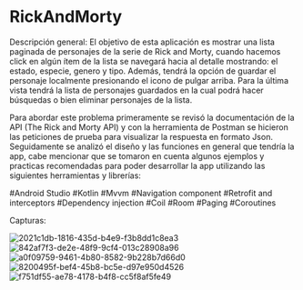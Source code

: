 # RickAndMorty

Descripción general: 
El objetivo de esta aplicación es mostrar una lista paginada de personajes de la serie de Rick and Morty, cuando hacemos click en algún ítem de la lista se navegará hacia al detalle mostrando: el estado, especie, genero y tipo. Además, tendrá la opción de guardar el personaje localmente presionando el  icono de pulgar arriba. Para la última vista tendrá la lista de personajes guardados en la cual podrá hacer búsquedas o bien eliminar personajes de la lista.

Para abordar este problema primeramente se revisó la documentación de la API (The Rick and Morty API) y con la herramienta de Postman se hicieron las peticiones de prueba para visualizar la respuesta en formato Json.
Seguidamente se analizó el diseño y las funciones en general que tendría la app, cabe mencionar que se tomaron en cuenta algunos ejemplos y practicas recomendadas para poder desarrollar la app utilizando las siguientes herramientas y librerías: 


#Android Studio
#Kotlin
#Mvvm
#Navigation component
#Retrofit and interceptors
#Dependency injection
#Coil
#Room
#Paging
#Coroutines

Capturas:

![2021c1db-1816-435d-b4e9-f3b8dd1c8ea3](https://user-images.githubusercontent.com/68243731/232927557-f842f765-bb0a-40d4-9fff-6ee98f4ec000.jpg)
![842af7f3-de2e-48f9-9cf4-013c28908a96](https://user-images.githubusercontent.com/68243731/232927569-1a0c8b9e-db9e-469f-830b-2b2cf4ff3ac7.jpg)
![a0f09759-9461-4b80-8582-9b228b7d66d0](https://user-images.githubusercontent.com/68243731/232927589-ca031060-271c-4dca-9fa8-0ff8f7642ed2.jpg)
![8200495f-bef4-45b8-bc5e-d97e950d4526](https://user-images.githubusercontent.com/68243731/232927595-c9891a7f-7b04-4656-931f-c9536d192fb7.jpg)
![f751df55-ae78-4178-b4f8-cc5f8af5fe49](https://user-images.githubusercontent.com/68243731/232927599-7ae50c7d-333d-449f-b310-1cd2391bac4f.jpg)
